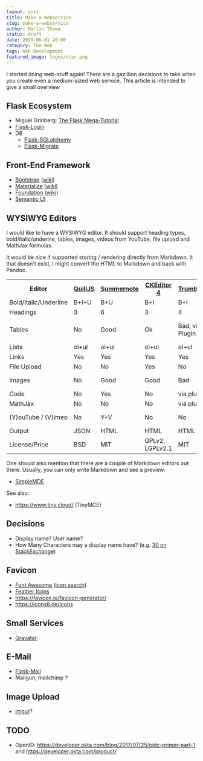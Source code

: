 ```yaml
---
layout: post
title: Make a Webservice
slug: make-a-webservice
author: Martin Thoma
status: draft
date: 2019-06-01 20:00
category: The Web
tags: Web Development
featured_image: logos/star.png
---
```

I started doing web-stuff again! There are a gazillion decisions to take when
you create even a medium-sized web service. This article is intended to give
a small overview

## Flask Ecosystem

* Miguel Grinberg: [The Flask Mega-Tutorial](https://blog.miguelgrinberg.com/post/the-flask-mega-tutorial-part-xv-a-better-application-structure)
* [Flask-Login](https://flask-login.readthedocs.io/en/latest/)
* DB
    * [Flask-SQLalchemy](https://flask-sqlalchemy.palletsprojects.com/en/2.x/)
    * [Flask-Migrate](https://flask-migrate.readthedocs.io/en/latest/)


## Front-End Framework

* [Bootstrap](https://getbootstrap.com/docs/) ([wiki](https://en.wikipedia.org/wiki/Bootstrap_(front-end_framework)))
* [Materialize](https://materializecss.com/) ([wiki](https://en.wikipedia.org/wiki/Material_Design))
* [Foundation](https://foundation.zurb.com/) ([wiki](https://en.wikipedia.org/wiki/Foundation_(framework)))
* [Semantic UI](https://semantic-ui.com/)


## WYSIWYG Editors

I would like to have a WYSIWYG editor. It should support heading types,
bold/italic/underine, tables, images, videos from YouTube, file upload and
MathJax formulas.

It would be nice if  supported storing / rendering directly from Markdown. It
that doesn't exist, I might convert the HTML to Markdown and back with Pandoc.

<table class="table">
    <tr>
        <th>Editor</th>
        <th><a href="https://quilljs.com/">QuillJS</a></th>
        <th><a href="https://summernote.org/">Summernote</a></th>
        <th><a href="https://ckeditor.com/ckeditor-4/">CKEditor 4</a></th>
        <th><a href="https://alex-d.github.io/Trumbowyg/">Trumbowyg</a></th>
        <th><a href="https://imperavi.com/redactor/">Redactor</a></th>
        <th><a href="https://yabwe.github.io/medium-editor/">Medium</a></th>
        <th><a href="https://www.froala.com/">Froala</a></th>
    </tr>
    <tr>
        <td>Bold/Italic/Underline</td>
        <td>B+I+U</td>
        <td>B+U</td>
        <td>B+I</td>
        <td>B+I</td>
        <td>B+I</td>
        <td>B+I+U</td>
        <td>B+I+U</td>
    </tr>
    <tr>
        <td>Headings</td>
        <td>3</td>
        <td>6</td>
        <td>3</td>
        <td>4</td>
        <td>6</td>
        <td>2</td>
        <td>4</td>
    </tr>
    <tr>
        <td>Tables</td>
        <td>No</td>
        <td>Good</td>
        <td>Ok</td>
        <td>Bad, via Plugin</td>
        <td>Ok</td>
        <td>Good, via plugin</td>
        <td>Good</td>
    </tr>
    <tr>
        <td>Lists</td>
        <td>ol+ul</td>
        <td>ol+ul</td>
        <td>ol+ul</td>
        <td>ol+ul</td>
        <td>ol+ul</td>
        <td>No</td>
        <td>ol+ul</td>
    </tr>
    <tr>
        <td>Links</td>
        <td>Yes</td>
        <td>Yes</td>
        <td>Yes</td>
        <td>Yes</td>
        <td>Yes</td>
        <td>Yes</td>
        <td>Yes</td>
    </tr>
    <tr>
        <td>File Upload</td>
        <td>No</td>
        <td>No</td>
        <td>Yes</td>
        <td>No</td>
        <td>Yes</td>
        <td>No</td>
        <td>Yes</td>
    </tr>
    <tr>
        <td>Images</td>
        <td>No</td>
        <td>Good</td>
        <td>Good</td>
        <td>Bad</td>
        <td>Basic, nice</td>
        <td>Bad, via plugin</td>
        <td>Very Good</td>
    </tr>
    <tr>
        <td>Code</td>
        <td>No</td>
        <td>Yes</td>
        <td>No</td>
        <td>via plugin</td>
        <td>Bad</td>
        <td>No</td>
        <td>Bad</td>
    </tr>
    <tr>
        <td>MathJax</td>
        <td>No</td>
        <td>No</td>
        <td>No</td>
        <td>via plugin</td>
        <td>No</td>
        <td>No</td>
        <td>No</td>
    </tr>
    <tr>
        <td>(Y)ouTube / (V)imeo</td>
        <td>No</td>
        <td>Y+V</td>
        <td>No</td>
        <td>No</td>
        <td>No</td>
        <td>Bad, via plugin</td>
        <td>Yes</td>
    </tr>
    <tr>
        <td>Output</td>
        <td>JSON</td>
        <td>HTML</td>
        <td>HTML</td>
        <td>HTML</td>
        <td>HTML</td>
        <td>HTML</td>
        <td>HTML</td>
    </tr>
    <tr>
        <td>License/Price</td>
        <td>BSD</td>
        <td>MIT</td>
        <td>GPLv2, LGPLv2.1</td>
        <td>MIT</td>
        <td>$199</td>
        <td>MIT</td>
        <td>$1199</td>
    </tr>
</table>

One should also mention that there are a couple of Markdown editors out there.
Usually, you can only write Markdown and see a preview:

* [SimpleMDE](https://simplemde.com/)


See also:

* https://www.tiny.cloud/ (TinyMCE)


## Decisions

* Display name? User name?
* How Many Characters may a display name have? (e.g. [30 on StackExchange](https://meta.stackoverflow.com/questions/307118/maximum-size-for-display-names))


## Favicon

* [Font Awesome](https://fontawesome.com/) ([icon search](https://fontawesome.com/icons?d=gallery))
* [Feather Icons](https://feathericons.com/)
* https://favicon.io/favicon-generator/
* https://icons8.de/icons


## Small Services

* [Gravatar](http://gravatar.com)


## E-Mail

* [Flask-Mail](https://pythonhosted.org/Flask-Mail/)
* Mailgun, mailchimp ?


## Image Upload

* [Imgur](https://imgur.com/)?


## TODO

* OpenID: https://developer.okta.com/blog/2017/07/25/oidc-primer-part-1 and https://developer.okta.com/product/
